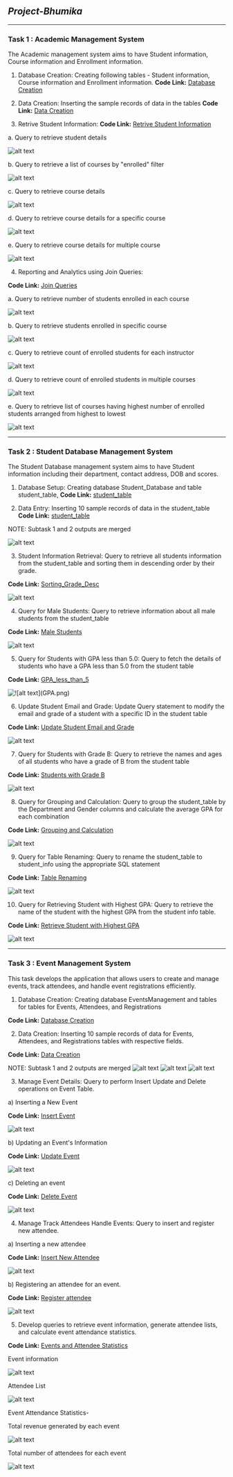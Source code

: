 ## *Project-Bhumika*
---
### **Task 1 : Academic Management System** 


The Academic management system aims to have Student information, Course information and Enrollment information.

1. Database Creation:
Creating following tables - Student information, Course information and Enrollment information.
**Code Link:** [Database Creation](https://github.com/Bhoomi05/Project-Bhumika/blob/main/Task1_Academic_Management_System/database_creation.sql)

2. Data Creation:
Inserting the sample records of data in the tables
**Code Link:** [Data Creation](https://github.com/Bhoomi05/Project-Bhumika/blob/main/Task1_Academic_Management_System/Data_Creation.sql)

3. Retrive Student Information:
**Code Link:** [Retrive Student Information](https://github.com/Bhoomi05/Project-Bhumika/blob/main/Task1_Academic_Management_System/retieve_student_info.sql)

a. Query to retrieve student details

![alt text](Student_Info_Output.png)

b. Query to retrieve a list of courses by "enrolled" filter

![alt text](Enrolled_filter_Output.png)

c. Query to retrieve course details

![alt text](Course_Info_Output.png)

d. Query to retrieve course details for a specific course

![alt text](Specific_Course_Output.png)

e. Query to retrieve course details for multiple course

![alt text](Multiple_Courses_Output.png)

4. Reporting and Analytics using Join Queries:

**Code Link:** [Join Queries](https://github.com/Bhoomi05/Project-Bhumika/blob/main/Task1_Academic_Management_System/Reporting_and_Analytics_Using_Join_Queries)

a. Query to retrieve number of students enrolled in each course

![alt text](Enrolled_Students_Each_Course_Output.png)

b. Query to retrieve students enrolled in specific course

![alt text](Enrolled_Students_Specific_Course_Output.png)

c. Query to retrieve count of enrolled students for each instructor

![alt text](Enrolled_Students_Each_Instructor_Output.png)

d. Query to retrieve count of enrolled students in multiple courses

![alt text](Enrolled_Students_Multiple_Courses_Output.png)

e. Query to retrieve list of courses having highest number of enrolled students arranged from highest to lowest

![alt text](Courses_Highest_Number_Of_Students_Output.png)

---
### **Task 2 : Student Database Management System** 

The Student Database management system aims to have Student information including their department, contact address, DOB and scores.

1. Database Setup:
Creating database Student_Database and table student_table, 
**Code Link:** [student_table](https://github.com/Bhoomi05/Project-Bhumika/blob/main/Task2_Student_Database_Management_System/Database_Setup%26Data_Entry.sql)

2. Data Entry:
Inserting 10 sample records of data in the student_table
**Code Link:** [student_table](https://github.com/Bhoomi05/Project-Bhumika/blob/main/Task2_Student_Database_Management_System/Database_Setup%26Data_Entry.sql)

NOTE: Subtask 1 and 2 outputs are merged

![alt text](student_table.png)

3. Student Information Retrieval:
Query to retrieve all students information from the student_table and sorting them in descending order by their grade.

**Code Link:** [Sorting_Grade_Desc](https://github.com/Bhoomi05/Project-Bhumika/blob/main/Task2_Student_Database_Management_System/Sorting_Students_Grade_Desc.sql)

![alt text](Grade_Desc.png)

4. Query for Male Students:
Query to retrieve information about all male students from the
student_table

**Code Link:** [Male Students](https://github.com/Bhoomi05/Project-Bhumika/blob/main/Task2_Student_Database_Management_System/Query_for_Male_Students.sql)

![alt text](Male_Students.png)

5. Query for Students with GPA less than 5.0:
Query to fetch the details of students who have a GPA less than 5.0 from the student table

**Code Link:** [GPA_less_than_5](https://github.com/Bhoomi05/Project-Bhumika/blob/main/Task2_Student_Database_Management_System/Students_with_GPA_less_than_5.sql)

![!\[alt text\](GPA.png)](GPA_Less_than_5.png)

6. Update Student Email and Grade:
Update Query statement to modify the email and grade of a student with a specific ID in the student table

**Code Link:** [Update Student Email and Grade](https://github.com/Bhoomi05/Project-Bhumika/blob/main/Task2_Student_Database_Management_System/Update_Student_Email_and_Grade.sql)

![alt text](Update_Student_Email_and_Grade.png)

7. Query for Students with Grade B:
Query to retrieve the names and ages of all students who have a grade of B from the student table

**Code Link:** [Students with Grade B](https://github.com/Bhoomi05/Project-Bhumika/blob/main/Task2_Student_Database_Management_System/Students_with_Grade_B.sql)

![alt text](Students_with_Grade_B.png)

8. Query for Grouping and Calculation:
Query to group the student_table by the Department and Gender columns and calculate the average GPA for each combination

**Code Link:** [Grouping and Calculation](https://github.com/Bhoomi05/Project-Bhumika/blob/main/Task2_Student_Database_Management_System/Grouping_and_Calculation.sql)

![alt text](Grouping_and_Calculation.png)

9. Query for Table Renaming:
Query to rename the student_table to student_info using the appropriate SQL statement

**Code Link:** [Table Renaming](https://github.com/Bhoomi05/Project-Bhumika/blob/main/Task2_Student_Database_Management_System/Table_Renaming.sql)

![alt text](Table_Renaming.png)

10. Query for Retrieving Student with Highest GPA:
Query to retrieve the name of the student with the highest GPA from the student info table.

**Code Link:** [Retrieve Student with Highest GPA](https://github.com/Bhoomi05/Project-Bhumika/blob/main/Task2_Student_Database_Management_System/Student_with_Highest_GPA.sql)

![alt text](Student_with_Highest_GPA.png)

---
### **Task 3 : Event Management System** 

This task develops the application that allows users to create and manage events, track attendees, and handle event registrations efficiently.

1. Database Creation:
Creating database EventsManagement and tables for tables for Events, Attendees, and Registrations 

**Code Link:** [Database Creation](https://github.com/Bhoomi05/Project-Bhumika/blob/main/Task3_Event_Management_System/Database_Creation.sql)


2. Data Creation:
Inserting 10 sample records of data for Events, Attendees, and Registrations tables with respective fields.

**Code Link:** [Data Creation](https://github.com/Bhoomi05/Project-Bhumika/blob/main/Task3_Event_Management_System/Data_Creation.sql)

NOTE: Subtask 1 and 2 outputs are merged
![alt text](Event_Table.png)
![alt text](Attendees_Table.png)
![alt text](Registrations.png)

3. Manage Event Details:
Query to perform Insert Update and Delete operations on Event Table.

a) Inserting a New Event

**Code Link:** [Insert Event](https://github.com/Bhoomi05/Project-Bhumika/blob/main/Task3_Event_Management_System/Inserting_Event.sql)

![alt text](Insert_Event.png)

b) Updating an Event's Information

**Code Link:** [Update Event](https://github.com/Bhoomi05/Project-Bhumika/blob/main/Task3_Event_Management_System/Updating_Event_Information.sql)

![alt text](Update_Event.png)

c) Deleting an event

**Code Link:** [Delete Event](https://github.com/Bhoomi05/Project-Bhumika/blob/main/Task3_Event_Management_System/Deleting_Event.sql)

![alt text](Delete_Event.png)

4. Manage Track Attendees Handle Events:
Query to insert and register new attendee.

a) Inserting a new attendee

**Code Link:** [Insert New Attendee](https://github.com/Bhoomi05/Project-Bhumika/blob/main/Task3_Event_Management_System/Insert_Attendee.sql)

![alt text](Insert_Attendee.png)

b) Registering an attendee for an event.

**Code Link:** [Register attendee](https://github.com/Bhoomi05/Project-Bhumika/blob/main/Task3_Event_Management_System/Registering_Attendee_for_Event.sql)

![alt text](Register_Attendee.png)

5. Develop queries to retrieve event information, generate attendee lists, and calculate event attendance statistics.

**Code Link:** [Events and Attendee Statistics](https://github.com/Bhoomi05/Project-Bhumika/blob/main/Task3_Event_Management_System/Event_and_Attendees_Statistics.sql)

Event information

![alt text](Event_Info.png)

Attendee List

![alt text](Attendee_List.png)

Event Attendance Statistics-

Total revenue generated by each event

![alt text](Revenue_Generate.png)

Total number of attendees for each event

![alt text](Total_Attendees_Each_Event.png)
